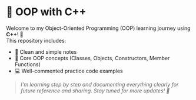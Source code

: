 # 📘 OOP with C++

Welcome to my Object-Oriented Programming (OOP) learning journey using **C++**! 🚀  
This repository includes:

- 📄 Clean and simple notes  
- 🧠 Core OOP concepts (Classes, Objects, Constructors, Member Functions)  
- 💻 Well-commented practice code examples

> *I'm learning step by step and documenting everything clearly for future reference and sharing.  Stay tuned for more updates! 🌟*

